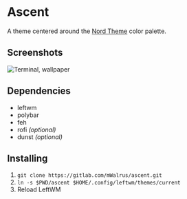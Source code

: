
# Ascent

A theme centered around the [Nord Theme](https://nordtheme.com) color palette.

## Screenshots

![Terminal, wallpaper](https://i.imgur.com/9rY58GT.png)

## Dependencies

- leftwm
- polybar
- feh
- rofi _(optional)_
- dunst _(optional)_

## Installing

1. `git clone https://gitlab.com/mWalrus/ascent.git`
2. `ln -s $PWD/ascent $HOME/.config/leftwm/themes/current`
3. Reload LeftWM
